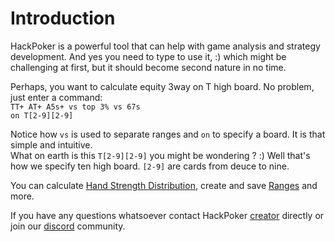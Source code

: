 # Introduction 

HackPoker is a powerful tool that can help with game analysis and strategy development. And yes you need to type to use it, :) which might be challenging at first, but it should become second nature in no time. </br>

Perhaps, you want to calculate equity 3way on T high board. No problem, just enter a command: </br>
<code>TT+ AT+ A5s+ vs top 3% vs 67s on T[2-9][2-9]</code>

<threeway-1/>


Notice how <code>vs</code> is used to separate ranges and <code>on</code> to specify a board. It is that simple and intuitive.</br>
What on earth is this <code>T[2-9][2-9]</code> you might be wondering ? :) Well that's how we specify ten high board. <code>[2-9]</code> are cards from deuce to nine.

You can calculate [Hand Strength Distribution](/hsd), create and save [Ranges](/uservariables/introduction) and more. 

If you have any questions whatsoever contact HackPoker <a href="https://t.me/maxslayer">creator</a> directly or join our  <a href="https://discord.gg/5YfTaCqJ7Q">discord</a> community. 

